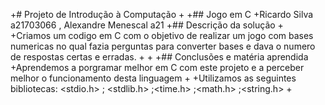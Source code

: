+# Projeto de Introdução à Computação 
+
+## Jogo em C
+Ricardo Silva a21703066 , Alexandre Menescal a21
+## Descrição da solução
+
+Criamos um codigo em C com o objetivo de realizar um jogo com bases numericas no qual fazia perguntas para converter bases e dava o numero de respostas certas e erradas.
+
+
+## Conclusões e matéria aprendida
+Aprendemos a porgramar melhor em C com este projeto e a perceber melhor o funcionamento desta linguagem
+
+Utilizamos as seguintes bibliotecas: <stdio.h> ; <stdlib.h> ;<time.h> ;<math.h> ;<string.h>
+

